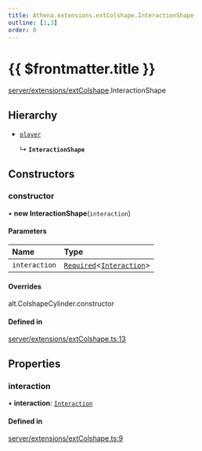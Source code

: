 ```yaml
---
title: Athena.extensions.extColshape.InteractionShape
outline: [1,3]
order: 0
---
```


# {{ $frontmatter.title }}


[server/extensions/extColshape](../modules/server_extensions_extColshape.md).InteractionShape

## Hierarchy

- [`player`](../modules/server_config.md#player)

  ↳ **`InteractionShape`**

## Constructors

### constructor

• **new InteractionShape**(`interaction`)

#### Parameters

| Name | Type |
| :------ | :------ |
| `interaction` | [`Required`](../modules/server_extensions_extColshape_Internal.md#Required)<[`Interaction`](../interfaces/shared_interfaces_interaction_Interaction.md)\> |

#### Overrides

alt.ColshapeCylinder.constructor

#### Defined in

[server/extensions/extColshape.ts:13](https://github.com/Stuyk/altv-athena/blob/6d21f39/src/core/server/extensions/extColshape.ts#L13)

## Properties

### interaction

• **interaction**: [`Interaction`](../interfaces/shared_interfaces_interaction_Interaction.md)

#### Defined in

[server/extensions/extColshape.ts:9](https://github.com/Stuyk/altv-athena/blob/6d21f39/src/core/server/extensions/extColshape.ts#L9)
